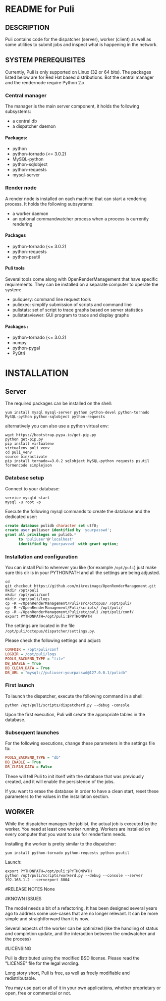 # README for Puli

## DESCRIPTION
Puli contains code for the dispatcher (server), worker (client) as well as some utilities to submit jobs and inspect what is happening in the network.

## SYSTEM PREREQUISITES
Currently, Puli is only supported on Linux (32 or 64 bits). The packages listed below are for Red Hat based distributions. Bot the central manager and the rendernode require Python 2.x

### Central manager
The manager is the main server component, it holds the following subsystems:

* a central db
* a dispatcher daemon

#### Packages:
   * python
   * python-tornado (<= 3.0.2)
   * MySQL-python
   * python-sqlobject
   * python-requests
   * mysql-server

### Render node

A render node is installed on each machine that can start a rendering process.
It holds the following subsystems:

   * a worker daemon
   * an optional commandwatcher process when a process is currently rendering

#### Packages
   * python-tornado (<= 3.0.2)
   * python-requests
   * python-psutil


#### Puli tools

Several tools come along with OpenRenderManagement that have specific requirements.
They can be installed on a separate computer to operate the system:
   * puliquery: command line request tools
   * puliexec: simplify submission of scripts and command line
   * pulistats: set of script to trace graphs based on server statistics
   * pulistatsviewer: GUI program to trace and display graphs

#### Packages :
   * python-tornado (<= 3.0.2)
   * numpy
   * python-pygal
   * PyQt4

# INSTALLATION

## Server
The required packages can be installed on the shell:
```shell
yum install mysql mysql-server python python-devel python-tornado MySQL-python python-sqlobject python-requests
```

alternatively you can also use a python virtual env:
```shell
wget https://bootstrap.pypa.io/get-pip.py
python get-pip.py
pip install virtualenv
virtualenv puli_venv
cd puli_venv
source bin/activate
pip install tornado==3.0.2 sqlobject MySQL-python requests psutil formencode simplejson
```

### Database setup

Connect to your database:
```shell
service mysqld start
mysql -u root -p
```

Execute the following mysql commands to create the database and the dedicated user:

```sql
create database pulidb character set utf8;
create user puliuser identified by 'yourpasswd';
grant all privileges on pulidb.* 
      to 'puliuser'@'localhost' 
      identified by 'yourpasswd' with grant option;
```

### Installation and configuration
You can install Puli to wherever you like (for example `/opt/puli`) just make sure this dir is in your PYTHONPATH and all the settings are being adjusted.

```shell
cd
git checkout https://github.com/mikrosimage/OpenRenderManagement.git
mkdir /opt/puli
mkdir /opt/puli/conf
mkdir /opt/puli/logs
cp -R ~/OpenRenderManagement/Puli/src/octopus/ /opt/puli/
cp -R ~/OpenRenderManagement/Puli/scripts/ /opt/puli/
cp -R ~/OpenRenderManagement/Puli/etc/puli /opt/puli/conf/
export PYTHONPATH=/opt/puli:$PYTHONPATH
```

The settings are located in the file `/opt/puli/octopus/dispatcher/settings.py`.

Please check the following settings and adjust:
```ini
CONFDIR = /opt/puli/conf
LOGDIR = /opt/puli/logs
POOLS_BACKEND_TYPE = "file"
DB_ENABLE = True
DB_CLEAN_DATA = True
DB_URL = "mysql://puliuser:yourpasswd@127.0.0.1/pulidb"
```
### First launch

To launch the dispatcher, execute the following command in a shell:

    python /opt/puli/scripts/dispatcherd.py --debug -console

Upon the first execution, Puli will create the appropriate tables in the database.

### Subsequent launches

For the following executions, change these parameters in the settings file to:

```ini
POOLS_BACKEND_TYPE = "db"
DB_ENABLE = True
DB_CLEAN_DATA = False
```
These will tell Puli to init itself with the database that was previously created, and it will enable the persistence of the jobs.

If you want to erase the database in order to have a clean start, reset these parameters to the values in the installation section.

## WORKER

While the dispatcher manages the joblist, the actual job is executed by the worker. You need at least one worker running. Workers are installed on every computer that you want to use for renderfarm needs.

Installing the worker is pretty similar to the dispatcher:

```shell
yum install python-tornado python-requests python-psutil
```

Launch:
```
export PYTHONPATH=/opt/puli:$PYTHONPATH
python /opt/puli/scripts/workerd.py --debug --console --server 192.168.1.2 --serverport 8004
```


#RELEASE NOTES
None


#KNOWN ISSUES


The model needs a bit of a refactoring. It has been designed several years ago to address some use-cases that are no longer relevant.
It can be more simple and straightforward than it is now.

Several aspects of the worker can be optimized (like the handling of status and completion update, and the interaction between the cmdwatcher and the process)


#LICENSING


Puli is distributed using the modified BSD license. Please read the "LICENSE" file for the legal wording.

Long story short, Puli is free, as well as freely modifiable and redistributable.

You may use part or all of it in your own applications, whether proprietary or open, free or commercial or not.

